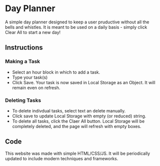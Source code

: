 # Day Planner
A simple day planner designed to keep a user pruductive without all the bells and whistles. It is meant to be used on a daily basis - simply click Clear All to start a new day!

## Instructions
### Making a Task
- Select an hour block in which to add a task.
- Type your task(s)
- Click Save. Your task is now saved in Local Storage as an Object. It will remain even on refresh.

### Deleting Tasks
- To delete indivdual tasks, select text an delete manually.
- Click save to update Local Storage with empty (or reduced) string.
- To delete all tasks, click the Claer All button. Local Storage will be completely deleted, and the page will refresh with empty boxes.

## Code
This website was made with simple HTML/CSS/JS. It will be periodically updated to include modern techniques and frameworks.
